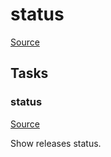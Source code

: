 <!-- DO NOT EDIT THIS FILE! -->
<!-- Instead edit recipe/deploy/status.php -->
<!-- Then run bin/docgen -->

# status

[Source](/recipe/deploy/status.php)





## Tasks

### status
[Source](https://github.com/deployphp/deployer/blob/master/recipe/deploy/status.php#L8)

Show releases status.




